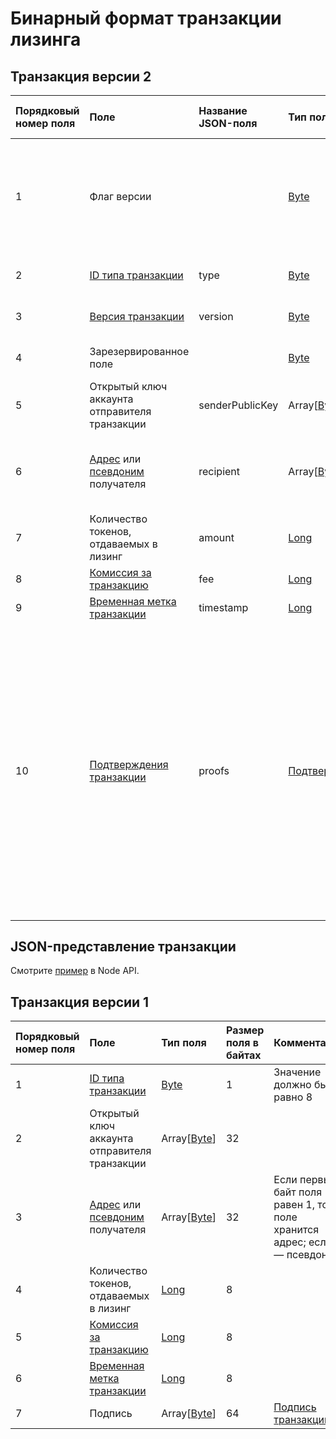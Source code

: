 # Бинарный формат транзакции лизинга

## Транзакция версии 2

| Порядковый номер поля | Поле | Название JSON-поля |Тип поля | Размер поля в байтах | Комментарий |
| :--- | :--- | :--- | :--- | :--- | :--- |
| 1 | Флаг версии | | [Byte](/blockchain/blockchain/blockchain-data-types.md) | 1 | Указывает что [версия транзакции](/blockchain/binary-format/transaction-binary-format.md) является второй или выше.<br>Значение должно быть равно 0 |
| 2 | [ID типа транзакции](/blockchain/transaction-type.md) | type | [Byte](/blockchain/blockchain/blockchain-data-types.md) | 1 | Значение должно быть равно 8 |
| 3 | [Версия транзакции](/blockchain/transaction/transaction-version.md) |version| [Byte](/blockchain/blockchain/blockchain-data-types.md) | 1 | Значение должно быть равно 2 |
| 4 | Зарезервированное поле |  | [Byte](/blockchain/blockchain/blockchain-data-types.md) | 1 | Значение должно быть равно 0 |
| 5 | Открытый ключ аккаунта отправителя транзакции | senderPublicKey | Array[[Byte](/blockchain/blockchain/blockchain-data-types.md)] | 32 |  |
| 6 | [Адрес](/blockchain/address.md) или [псевдоним](/blockchain/alias.md) получателя | recipient | Array[[Byte](/blockchain/blockchain/blockchain-data-types.md)] | 32 | Если первый байт поля равен 1, то в поле хранится адрес; если 2 — псевдоним |
| 7 | Количество токенов, отдаваемых в лизинг | amount | [Long](/blockchain/blockchain/blockchain-data-types.md) | 8 |  |
| 8 | [Комиссия за транзакцию](/blockchain/transaction/transaction-fee.md) | fee | [Long](/blockchain/blockchain/blockchain-data-types.md) | 8 |  |
| 9 | [Временная метка транзакции](/blockchain/transaction/transaction-timestamp.md) | timestamp | [Long](/blockchain/blockchain/blockchain-data-types.md) | 8 |  |
| 10 | [Подтверждения транзакции](/blockchain/transaction/transaction-proof.md) |proofs| [Подтверждения](/blockchain/transaction/transaction-proof.md) | `S` | Если массив пустой, то `S`= 3. <br>Если массив не пустой, то `S`= 3 + 2 × `N` + (`P`<sub>1</sub> + `P`<sub>2</sub> + ... + `P`<sub>n</sub>), <br>где <br>`N` — количество подтверждений в массиве, <br>`P`<sub>n</sub> — размер `N`-го подтверждения в байтах.<br> Максимальное количество подтверждений в массиве — 8. Максимальный размер каждого подтверждения — 64 байта |

## JSON-представление транзакции

Смотрите [пример](https://nodes.wavesplatform.com/transactions/info/J6jZCzLpWJX8EDVhopKFx1mcbFizLGHVb44dvqPzH4QS) в Node API.

## Транзакция версии 1

| Порядковый номер поля | Поле | Тип поля | Размер поля в байтах | Комментарий |
| :--- | :--- | :--- | :--- | :--- |
| 1 | [ID типа транзакции](/blockchain/transaction-type.md) | [Byte](/blockchain/blockchain/blockchain-data-types.md) | 1 | Значение должно быть равно 8 |
| 2 | Открытый ключ аккаунта отправителя транзакции | Array[[Byte](/blockchain/blockchain/blockchain-data-types.md)] | 32 |  |
| 3 | [Адрес](/blockchain/address.md) или [псевдоним](/blockchain/alias.md) получателя | Array[[Byte](/blockchain/blockchain/blockchain-data-types.md)] | 32 | Если первый байт поля равен 1, то в поле хранится адрес; если 2 — псевдоним |
| 4 | Количество токенов, отдаваемых в лизинг | [Long](/blockchain/blockchain/blockchain-data-types.md) | 8 |  |
| 5 | [Комиссия за транзакцию](/blockchain/transaction/transaction-fee.md) | [Long](/blockchain/blockchain/blockchain-data-types.md) | 8 |  |
| 6 | [Временная метка транзакции](/blockchain/transaction/transaction-timestamp.md) | [Long](/blockchain/blockchain/blockchain-data-types.md)| 8 |  |
| 7 | Подпись | Array[[Byte](/blockchain/blockchain/blockchain-data-types.md)] | 64 | [Подпись транзакции](/blockchain/transaction/transaction-signature.md) |
